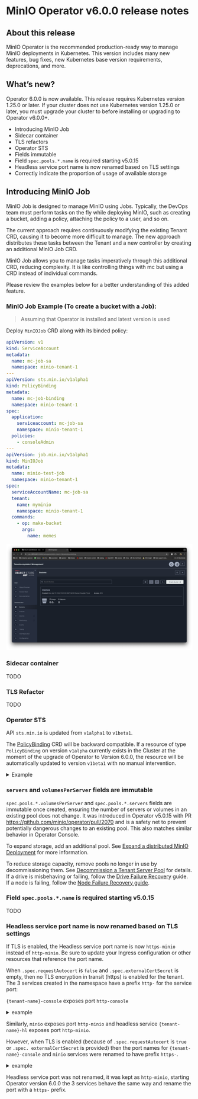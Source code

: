 # MinIO Operator v6.0.0 release notes

## About this release

MinIO Operator is the recommended production-ready way to manage MinIO deployments in Kubernetes. This version includes many new features, bug fixes, new Kubernetes base version requirements, deprecations, and more.

## What’s new?

Operator 6.0.0 is now available. This release requires Kubernetes version 1.25.0 or later. If your cluster does not use Kubernetes version 1.25.0 or later, you must upgrade your cluster to before installing or upgrading to Operator v6.0.0+.

* Introducing MinIO Job
* Sidecar container
* TLS refactors
* Operator STS
* Fields immutable
* Field `spec.pools.*.name` is required starting v5.0.15
* Headless service port name is now renamed based on TLS settings
* Correctly indicate the proportion of usage of available storage

## Introducing MinIO Job

MinIO Job is designed to manage MinIO using Jobs. Typically, the DevOps team must perform tasks on the fly while deploying MinIO, such as creating a bucket, adding a policy, attaching the policy to a user, and so on.

The current approach requires continuously modifying the existing Tenant CRD, causing it to become more difficult to manage. The new approach distributes these tasks between the Tenant and a new controller by creating an additional MinIO Job CRD.

MinIO Job allows you to manage tasks imperatively through this additional CRD, reducing complexity. It is like controlling things with mc but using a CRD instead of individual commands.

Please review the examples below for a better understanding of this added feature.

### MinIO Job Example (To create a bucket with a Job):

> Assuming that Operator is installed and latest version is used

Deploy `MinIOJob` CRD along with its binded policy:

```yaml
apiVersion: v1
kind: ServiceAccount
metadata:
  name: mc-job-sa
  namespace: minio-tenant-1
---
apiVersion: sts.min.io/v1alpha1
kind: PolicyBinding
metadata:
  name: mc-job-binding
  namespace: minio-tenant-1
spec:
  application:
    serviceaccount: mc-job-sa
    namespace: minio-tenant-1
  policies:
    - consoleAdmin
---
apiVersion: job.min.io/v1alpha1
kind: MinIOJob
metadata:
  name: minio-test-job
  namespace: minio-tenant-1
spec:
  serviceAccountName: mc-job-sa
  tenant:
    name: myminio
    namespace: minio-tenant-1
  commands:
    - op: make-bucket
      args:
        name: memes
```

![bucket creation](images/v6.0.0/image1.png )

### Sidecar container

TODO

### TLS Refactor

TODO

### Operator STS 

API `sts.min.io` is updated from `v1alpha1` to `v1beta1`.

The [PolicyBinding](https://github.com/minio/operator/blob/master/docs/policybinding_crd.adoc#k8s-api-github-com-minio-operator-pkg-apis-sts-min-io-v1alpha1-policybinding)
CRD will be backward compatible.
If a resource of type `PolicyBinding` on version `v1alpha` currently exists in the Cluster
at the moment of the upgrade of Operator to Version 6.0.0, the resource will be automatically updated to version `v1beta1`
with no manual intervention.

<details>
  <summary>Example</summary>

Before update:
```yaml
apiVersion: sts.min.io/v1alpha
kind: PolicyBinding
metadata:
  name: binding-1
  namespace: minio-tenant-1
spec:
  application:
    namespace: sts-client
    serviceaccount: stsclient-sa
  policies:
    - test-bucket-rw
```

After update:
```yaml
apiVersion: sts.min.io/v1beta1
kind: PolicyBinding
metadata:
  name: binding-1
  namespace: minio-tenant-1
spec:
  application:
    namespace: sts-client
    serviceaccount: stsclient-sa
  policies:
    - test-bucket-rw
```
</details>

### `servers` and `volumesPerServer` fields are immutable

`spec.pools.*.volumesPerServer` and `spec.pools.*.servers` fields are immutable once created, ensuring the number of servers or volumes in an existing pool does not change. It was introduced in Operator v5.0.15 with PR https://github.com/minio/operator/pull/2070 and is a safety net to prevent potentially dangerous changes to an existing pool. This also matches similar behavior in Operator Console.

To expand storage, add an additional pool.
See [Expand a distributed MinIO Deployment](https://min.io/docs/minio/linux/operations/install-deploy-manage/expand-minio-deployment.html)
for more information.

To reduce storage capacity, remove pools no longer in use by decommissioning them. See [Decommission a Tenant Server Pool](https://min.io/docs/minio/kubernetes/upstream/operations/install-deploy-manage/modify-minio-tenant.html#decommission-a-tenant-server-pool) 
for details.
If a drive is misbehaving or failing, follow the [Drive Failure Recovery](https://min.io/docs/minio/kubernetes/upstream/operations/data-recovery/recover-after-drive-failure.html#minio-restore-hardware-failure-drive)
guide. If a node is failing, follow the [Node Failure Recovery guide](https://min.io/docs/minio/kubernetes/upstream/operations/data-recovery/recover-after-node-failure.html).

### Field `spec.pools.*.name` is required starting v5.0.15

TODO

### Headless service port name is now renamed based on TLS settings

If TLS is enabled, the Headless service port name is now `https-minio` instead of `http-minio`. Be sure to update your Ingress configuration or other resources that reference the port name.

When `.spec.requestAutocert` is `false` and `.spec.externalCertSecret` is empty, then no TLS encryption in transit 
(https) is enabled for the tenant. The 3 services created in the namespace have a prefix `http-` for the service port:

`{tenant-name}-console` exposes port `http-console`

<details>
  <summary> example</summary>

```yaml
apiVersion: v1
kind: Service
metadata:
  labels:
    v1.min.io/console: tenant-1-console
  name: tenant-1-console
  namespace: tenant-1
spec:
  allocateLoadBalancerNodePorts: true
  clusterIP: 10.96.78.111
  clusterIPs:
  - 10.96.78.111
  internalTrafficPolicy: Cluster
  ipFamilies:
  - IPv4
  ipFamilyPolicy: SingleStack
  ports:
  - name: http-console
    nodePort: 30984
    port: 9090
  selector:
    v1.min.io/tenant: tenant-1
  type: LoadBalancer
```
</details>

Similarly, `minio` exposes port `http-minio` and headless service `{tenant-name}-hl` exposes port `http-minio`.

However, when TLS is enabled (because of `.spec.requestAutocert` is `true` or `.spec. externalCertSecret` is provided)
then the port names for  `{tenant-name}-console` and `minio` services were renamed to have prefix `https-`.

<details>
  <summary> example</summary>

```yaml
apiVersion: v1
kind: Service
metadata:
  labels:
    v1.min.io/console: tenant-1-console
  name: tenant-1-console
  namespace: tenant-1
spec:
  allocateLoadBalancerNodePorts: true
  clusterIP: 10.96.78.111
  clusterIPs:
  - 10.96.78.111
  internalTrafficPolicy: Cluster
  ipFamilies:
  - IPv4
  ipFamilyPolicy: SingleStack
  ports:
  - name: https-console
    nodePort: 32368
    port: 9443
  selector:
    v1.min.io/tenant: tenant-1
  type: LoadBalancer
```
</details>

Headless service port was not renamed, it was kept as `http-minio`, starting Operator version 6.0.0 the 3 services behave
the same way and rename the port with a `https-` prefix.
